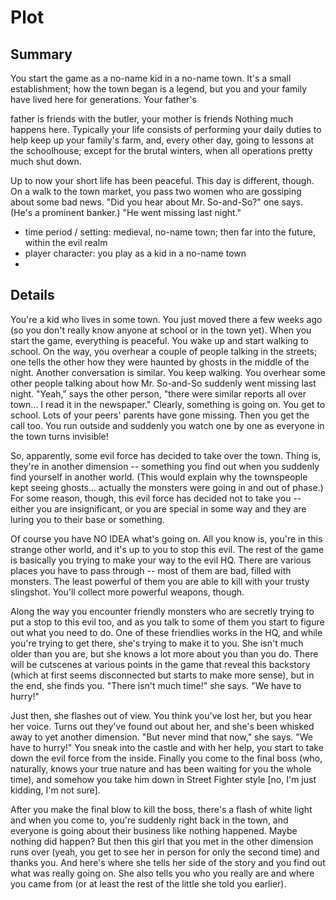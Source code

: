 # Plot

## Summary

You start the game as a no-name kid in a no-name town. It's a small establishment; how the town began is a legend, but you and your family have lived here for generations. Your father's

 father is friends with the butler, your mother is friends Nothing much happens here. Typically your life consists of performing your daily duties to help keep up your family's farm, and, every other day, going to lessons at the schoolhouse; except for the brutal winters, when all operations pretty much shut down.

Up to now your short life has been peaceful. This day is different, though. On a walk to the town market, you pass two women who are gossiping about some bad news. "Did you hear about Mr. So-and-So?" one says. (He's a prominent banker.) "He went missing last night."



- time period / setting: medieval, no-name town; then far into the future, within the evil realm
- player character: you play as a kid in a no-name town
-

## Details

You're a kid who lives in some town. You just moved there a few weeks ago (so you don't really know anyone at school or in the town yet). When you start the game, everything is peaceful. You wake up and start walking to school. On the way, you overhear a couple of people talking in the streets; one tells the other how they were haunted by ghosts in the middle of the night. Another conversation is similar. You keep walking. You overhear some other people talking about how Mr. So-and-So suddenly went missing last night. "Yeah," says the other person, "there were similar reports all over town... I read it in the newspaper." Clearly, something is going on. You get to school. Lots of your peers' parents have gone missing. Then you get the call too. You run outside and suddenly you watch one by one as everyone in the town turns invisible!

So, apparently, some evil force has decided to take over the town. Thing is, they're in another dimension -- something you find out when you suddenly find yourself in another world. (This would explain why the townspeople kept seeing ghosts... actually the monsters were going in and out of phase.) For some reason, though, this evil force has decided not to take you -- either you are insignificant, or you are special in some way and they are luring you to their base or something.

Of course you have NO IDEA what's going on. All you know is, you're in this strange other world, and it's up to you to stop this evil. The rest of the game is basically you trying to make your way to the evil HQ. There are various places you have to pass through -- most of them are bad, filled with monsters. The least powerful of them you are able to kill with your trusty slingshot. You'll collect more powerful weapons, though.

Along the way you encounter friendly monsters who are secretly trying to put a stop to this evil too, and as you talk to some of them you start to figure out what you need to do. One of these friendlies works in the HQ, and while you're trying to get there, she's trying to make it to you. She isn't much older than you are, but she knows a lot more about you than you do. There will be cutscenes at various points in the game that reveal this backstory (which at first seems disconnected but starts to make more sense), but in the end, she finds you. "There isn't much time!" she says. "We have to hurry!"

Just then, she flashes out of view. You think you've lost her, but you hear her voice. Turns out they've found out about her, and she's been whisked away to yet another dimension. "But never mind that now," she says. "We have to hurry!" You sneak into the castle and with her help, you start to take down the evil force from the inside. Finally you come to the final boss (who, naturally, knows your true nature and has been waiting for you the whole time), and somehow you take him down in Street Fighter style [no, I'm just kidding, I'm not sure].

After you make the final blow to kill the boss, there's a flash of white light and when you come to, you're suddenly right back in the town, and everyone is going about their business like nothing happened. Maybe nothing did happen? But then this girl that you met in the other dimension runs over (yeah, you get to see her in person for only the second time) and thanks you. And here's where she tells her side of the story and you find out what was really going on. She also tells you who you really are and where you came from (or at least the rest of the little she told you earlier).